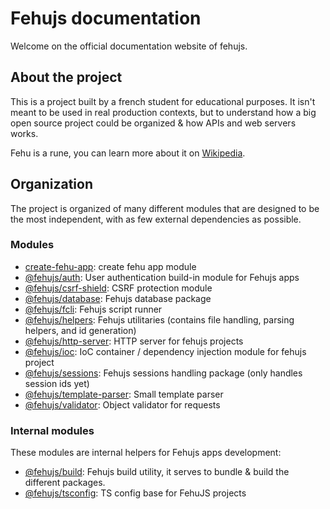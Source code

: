 # Fehujs documentation

Welcome on the official documentation website of fehujs.

## About the project

This is a project built by a french student for educational purposes. It isn't meant to be used in real production contexts, but to understand how a big open source project could be organized & how APIs and web servers works.

Fehu is a rune, you can learn more about it on [Wikipedia](https://en.wikipedia.org/wiki/Fehu).

## Organization

The project is organized of many different modules that are designed to be the most independent, with as few external dependencies as possible.

### Modules

- [create-fehu-app](https://github.com/fehujs/create-fehu-app): create fehu app module
- [@fehujs/auth](https://github.com/fehujs/auth): User authentication build-in module for Fehujs apps
- [@fehujs/csrf-shield](https://github.com/fehujs/csrf-shield): CSRF protection module
- [@fehujs/database](https://github.com/fehujs/database): Fehujs database package
- [@fehujs/fcli](https://github.com/fehujs/fcli): Fehujs script runner
- [@fehujs/helpers](https://github.com/fehujs/helpers): Fehujs utilitaries (contains file handling, parsing helpers, and id generation)
- [@fehujs/http-server](https://github.com/fehujs/http-server): HTTP server for fehujs projects
- [@fehujs/ioc](https://github.com/fehujs/ioc): IoC container / dependency injection module for fehujs project
- [@fehujs/sessions](https://github.com/fehujs/sessions): Fehujs sessions handling package (only handles session ids yet)
- [@fehujs/template-parser](https://github.com/fehujs/template-parser): Small template parser
- [@fehujs/validator](https://github.com/fehujs/validator): Object validator for requests

### Internal modules

These modules are internal helpers for Fehujs apps development:

- [@fehujs/build](https://github.com/fehujs/build): Fehujs build utility, it serves to bundle & build the different packages.
- [@fehujs/tsconfig](https://github.com/fehujs/tsconfig): TS config base for FehuJS projects

